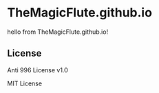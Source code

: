 # TheMagicFlute.github.io

hello from TheMagicFlute.github.io!

## License

Anti 996 License v1.0

MIT License
